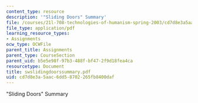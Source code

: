 ```yaml
---
content_type: resource
description: '"Sliding Doors" Summary'
file: /courses/21l-708-technologies-of-humanism-spring-2003/cd7d8e3a5aac6dd58702265fb8400daf_swslidingdoorssummary.pdf
file_type: application/pdf
learning_resource_types:
- Assignments
ocw_type: OCWFile
parent_title: Assignments
parent_type: CourseSection
parent_uid: b5e5e98f-97b3-488f-bf47-2f9d18fea4ca
resourcetype: Document
title: swslidingdoorssummary.pdf
uid: cd7d8e3a-5aac-6dd5-8702-265fb8400daf
---
```

"Sliding Doors" Summary

